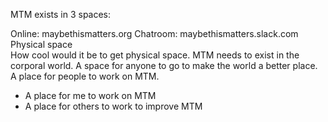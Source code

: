 MTM exists in 3 spaces:

Online: maybethismatters.org
Chatroom: maybethismatters.slack.com
Physical space  
	How cool would it be to get physical space. MTM needs to exist in the corporal world. A space for anyone to go to make the world a better place. A place for people to work on MTM.
  * A place for me to work on MTM
  * A place for others to work to improve MTM

